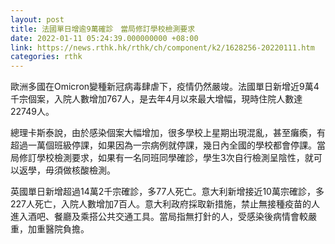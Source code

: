 ```yaml
---
layout: post
title: 法國單日增逾9萬確診　當局修訂學校檢測要求
date: 2022-01-11 05:24:39.000000000 +08:00
link: https://news.rthk.hk/rthk/ch/component/k2/1628256-20220111.htm
categories: rthk
---
```


歐洲多國在Omicron變種新冠病毒肆虐下，疫情仍然嚴竣。法國單日新增近9萬4千宗個案，入院人數增加767人，是去年4月以來最大增幅，現時住院人數達22749人。　

總理卡斯泰說，由於感染個案大幅增加，很多學校上星期出現混亂，甚至癱瘓，有超過一萬個班級停課，如果因為一宗病例就停課，幾日內全國的學校都會停課。當局修訂學校檢測要求，如果有一名同班同學確診，學生3次自行檢測呈陰性，就可以返學，毋須做核酸檢測。

英國單日新增超過14萬2千宗確診，多77人死亡。意大利新增接近10萬宗確診，多227人死亡，入院人數增加7百人。意大利政府採取新措施，禁止無接種疫苗的人進入酒吧、餐廳及乘搭公共交通工具。當局指無打針的人，受感染後病情會較嚴重，加重醫院負擔。
